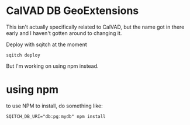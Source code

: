# CalVAD DB GeoExtensions

This isn't actually specifically related to CalVAD, but the name got
in there early and I haven't gotten around to changing it.

Deploy with sqitch at the moment

```
sqitch deploy
```

But I'm working on using npm instead.

# using npm

to use NPM to install, do something like:

```
SQITCH_DB_URI="db:pg:mydb" npm install
```
